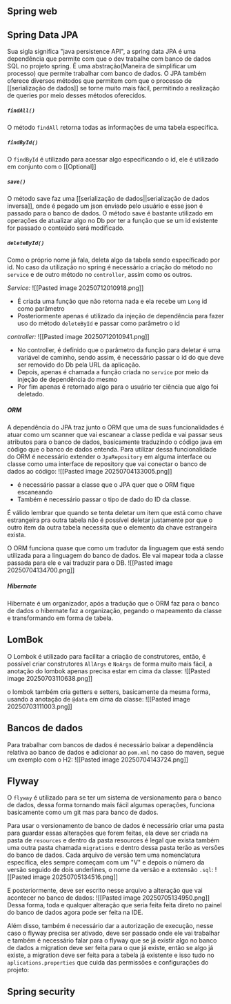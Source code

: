 ## Spring web



## Spring Data JPA
Sua sigla significa "java persistence API", a spring data JPA é uma dependência que permite com que o dev trabalhe com banco de dados SQL no projeto spring.
É uma abstração(Maneira de simplificar um processo) que permite trabalhar com banco de dados. 
O JPA também oferece diversos métodos que permitem com que o processo de [[serialização de dados]] se torne muito mais fácil, permitindo a realização de queries por meio desses métodos oferecidos.

##### `findAll()`
O método `findAll` retorna todas as informações de uma tabela específica.


##### `findById()`
O `findById` é utilizado para acessar algo especificando o id, ele é utilizado em conjunto com o [[Optional]] 

##### `save()`
O método save faz uma [[serialização de dados||serialização de dados inversa]], onde é pegado um json enviado pelo usuário e esse json é passado para o banco de dados. 
O método save é bastante utilizado em operações de atualizar algo no Db por ter a função que se um id existente for passado o conteúdo será modificado.

##### `deleteById()`
Como o próprio nome já fala, deleta algo da tabela sendo específicado por id. No caso da utilização no spring é necessário a criação do método no `service` e de outro método no `controller`, assim como os outros.

*Service:*
![[Pasted image 20250712010918.png]]
- É criada uma função que não retorna nada e ela recebe um `Long` id como parâmetro
- Posteriormente apenas é utilizado da injeção de dependência para fazer uso do método `deleteById` e passar como parâmetro o id 


*controller:*
![[Pasted image 20250712010941.png]]
- No controller, é definido que o parâmetro da função para deletar é uma variável de caminho, sendo assim, é necessário passar o id do que deve ser removido do Db pela URL da aplicação.
- Depois, apenas é chamada a função criada no `service` por meio da injeção de dependência do mesmo
- Por fim apenas é retornado algo para o usuário ter ciência que algo foi deletado.


##### ORM
A dependência do JPA traz junto o ORM que uma de suas funcionalidades é atuar como um scanner que vai escanear a classe pedida e vai passar seus atributos para o banco de dados, basicamente traduzindo o código java em código que o banco de dados entenda.
Para utilizar dessa funcionalidade do ORM é necessário extender o `JpaRepository` em alguma interface ou classe como uma interface de repository que vai conectar o banco de dados ao código:
![[Pasted image 20250704133005.png]]
- é necessário passar a classe que o JPA quer que o ORM fique escaneando
- Também é necessário passar o tipo de dado do ID da classe.

É válido lembrar que quando se tenta deletar um item que está como chave estrangeira pra outra tabela não é possível deletar justamente por que o outro item da outra tabela necessita que o elemento da chave estrangeira exista.


O ORM funciona quase que como um tradutor da linguagem que está sendo utilizada para a linguagem do banco de dados. Ele vai mapear toda a classe passada para ele e vai traduzir para o DB.
![[Pasted image 20250704134700.png]]

##### Hibernate
Hibernate é um organizador, após a tradução que o ORM faz para o banco de dados o hibernate faz a organização, pegando o mapeamento da classe e transformando em forma de tabela.



## LomBok
O Lombok é utilizado para facilitar a criação de construtores, então, é possível criar construtores `AllArgs` e `NoArgs` de forma muito mais fácil, a anotação do lombok apenas precisa estar em cima da classe:
![[Pasted image 20250703110638.png]]

o lombok também cria getters e setters, basicamente da mesma forma, usando a anotação de `@data` em cima da classe:
![[Pasted image 20250703111003.png]]



## Bancos de dados
Para trabalhar com bancos de dados é necessário baixar a dependência relativa ao banco de dados e adicionar ao `pom.xml` no caso do maven, segue um exemplo com o H2: 
![[Pasted image 20250704143724.png]]



## Flyway
O `flyway` é utilizado para se ter um sistema de versionamento para o banco de dados, dessa forma tornando mais fácil algumas operações, funciona basicamente como um git mas para banco de dados.

Para usar o versionamento de banco de dados é necessário criar uma pasta para guardar essas alterações que forem feitas, ela deve ser criada na pasta de `resources` e dentro da pasta resources é legal que exista também uma outra pasta chamada `migrations` e dentro dessa pasta terão as versões do banco de dados.
Cada arquivo de versão tem uma nomenclatura especifica, eles sempre começam com um "V" e depois o número da versão seguido de dois underlines, o nome da versão e a extensão `.sql`: 
![[Pasted image 20250705134516.png]]

E posteriormente, deve ser escrito nesse arquivo a alteração que vai acontecer no banco de dados:
![[Pasted image 20250705134950.png]]
Dessa forma, toda e qualquer alteração que seria feita feita direto no painel do banco de dados agora pode ser feita na IDE.

Além disso, também é necessário dar a autorização de execução, nesse caso o flyway precisa ser ativado, deve ser passado onde ele vai trabalhar e também é necessário falar para o flyway que se já existir algo no banco de dados a migration deve ser feita para o que já existe, então se algo já existe, a migration deve ser feita para a tabela já existente e isso tudo no `aplications.properties` que cuida das permissões e configurações do projeto:



## Spring security





